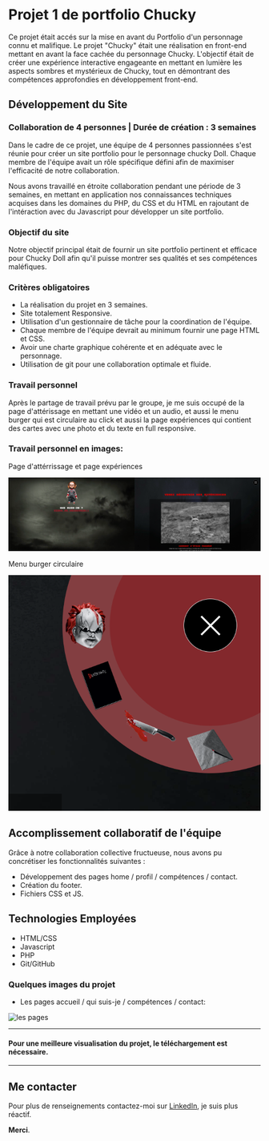 # Projet 1 de portfolio Chucky

Ce projet était accés sur la mise en avant du Portfolio d'un personnage connu et malifique. Le projet "Chucky" était une réalisation en front-end mettant en avant la face cachée du personnage Chucky. L'objectif était de créer une expérience interactive engageante en mettant en lumière les aspects sombres et mystérieux de Chucky, tout en démontrant des compétences approfondies en développement front-end.

## Développement du Site

### Collaboration de 4 personnes | Durée de création : 3 semaines

Dans le cadre de ce projet, une équipe de 4 personnes passionnées s'est réunie pour créer un site portfolio pour le personnage chucky Doll. Chaque membre de l'équipe avait un rôle spécifique défini afin de maximiser l'efficacité de notre collaboration.

Nous avons travaillé en étroite collaboration pendant une période de 3 semaines, en mettant en application nos connaissances techniques acquises dans les domaines du PHP, du CSS et du HTML en rajoutant de l'intéraction avec du Javascript pour développer un site portfolio.

### Objectif du site

Notre objectif principal était de fournir un site portfolio pertinent et efficace pour Chucky Doll afin qu'il puisse montrer ses qualités et ses compétences maléfiques.

### Critères obligatoires

- La réalisation du projet en 3 semaines.
- Site totalement Responsive.
- Utilisation d'un gestionnaire de tâche pour la coordination de l'équipe.
- Chaque membre de l'équipe devrait au minimum fournir une page HTML et CSS.
- Avoir une charte graphique cohérente et en adéquate avec le personnage.
- Utilisation de git pour une collaboration optimale et fluide. 

### Travail personnel

Après le partage de travail prévu par le groupe, je me suis occupé de la page d'attérissage en mettant une vidéo et un audio, et aussi le menu burger qui est circulaire au click et aussi la page expériences qui contient des cartes avec une photo et du texte en full responsive.

### Travail personnel en images:

Page d'attérrissage et page expériences 

![Page d'attérrissage et page expériences](assets/img/pages-perso.png)

Menu burger circulaire

![Menu burger](assets/img/menu-burger.png)

## Accomplissement collaboratif de l'équipe

Grâce à notre collaboration collective fructueuse, nous avons pu concrétiser les fonctionnalités suivantes :

- Développement des pages home / profil / compétences / contact.
- Création du footer.
- Fichiers CSS et JS.

## Technologies Employées

- HTML/CSS
- Javascript
- PHP
- Git/GitHub

### Quelques images du projet

- Les pages accueil / qui suis-je / compétences / contact:

![les pages](assets/img/pages-chucky.png)

___

#### Pour une meilleure visualisation du projet, le téléchargement est nécessaire.

___

## Me contacter

Pour plus de renseignements contactez-moi sur [LinkedIn](https://www.linkedin.com/in/fouadtebi/), je suis plus réactif.

**Merci**.

